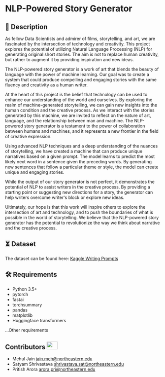 # NLP-Powered Story Generator
 
## 📝 Description

As fellow Data Scientists and admirer of films, storytelling, and art, we are fascinated by the intersection of technology and creativity. This project explores the potential of utilizing Natural Language Processing (NLP) for generating original short stories. The aim is not to replace human creativity, but rather to augment it by providing inspiration and new ideas.

The NLP-powered story generator is a work of art that blends the beauty of language with the power of machine learning. Our goal was to create a system that could produce compelling and engaging stories with the same fluency and creativity as a human writer. 

At the heart of this project is the belief that technology can be used to enhance our understanding of the world and ourselves. By exploring the realm of machine-generated storytelling, we can gain new insights into the human condition and the creative process. As we interact with the stories generated by this machine, we are invited to reflect on the nature of art, language, and the relationship between man and machine. The NLP-powered story generator is a testament to the power of collaboration between humans and machines, and it represents a new frontier in the field of creative expression.

Using advanced NLP techniques and a deep understanding of the nuances of storytelling, we have created a machine that can produce unique narratives based on a given prompt. The model learns to predict the most likely next word in a sentence given the preceding words. By generating new sentences that follow a particular theme or style, the model can create unique and engaging stories. 

While the output of our story generator is not perfect, it demonstrates the potential of NLP to assist writers in the creative process. By providing a starting point or suggesting new directions for a story, the generator can help writers overcome writer's block or explore new ideas.

Ultimately, our hope is that this work will inspire others to explore the intersection of art and technology, and to push the boundaries of what is possible in the world of storytelling. We believe that the NLP-powered story generator has the potential to revolutionize the way we think about narrative and the creative process.

## ⏳ Dataset
The dataset can be found here: [Kaggle Writing Prompts](https://www.kaggle.com/datasets/ratthachat/writing-prompts)

## :hammer_and_wrench: Requirements
* Python 3.5+
* pytorch
* fastai
* torchsummary
* pandas
* matplotlib
* Huggingface transformers

...Other requirements 

## Contributors <img src="https://raw.githubusercontent.com/TheDudeThatCode/TheDudeThatCode/master/Assets/Developer.gif" width=35 height=25> 
- Mehul Jain  jain.meh@northeastern.edu 
- Satyam Shrivastava shrivastava.sat@northeastern.edu 
- Pritish Arora arora.pri@northeastern.edu 



